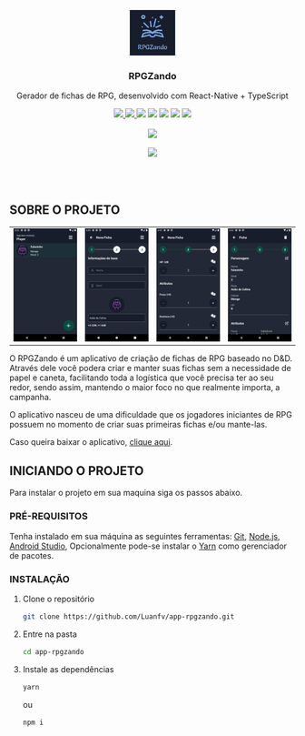 
<p align="center">
  <a href="https://github.com/Luanfv/app-rpgzando">
    <img src="./src/assets/images/app/logo.png" alt="Logo - RPGZando" width="80" height="80">
  </a>

  <h3 align="center">RPGZando</h3>

  <p align="center">
    Gerador de fichas de RPG, desenvolvido com React-Native + TypeScript
  </p>
  
  <div align="center">
    <a href="https://www.linkedin.com/in/luanfv/">
      <img src="https://img.shields.io/badge/LinkedIn-0077B5?style=for-the-badge&logo=linkedin&logoColor=white" />
    </a>
    <a href="https://github.com/Luanfv">
      <img src="https://img.shields.io/badge/GitHub-100000?style=for-the-badge&logo=github&logoColor=white" />
    </a>
    <img src="https://img.shields.io/badge/Yarn-2C8EBB?style=for-the-badge&logo=yarn&logoColor=white"   />
    <img src="https://img.shields.io/badge/React_Native-20232A?style=for-the-badge&logo=react&logoColor=61DAFB"  />
    <img src="https://img.shields.io/badge/TypeScript-007ACC?style=for-the-badge&logo=typescript&logoColor=white"   />
    <img src="https://img.shields.io/badge/Android-3DDC84?style=for-the-badge&logo=android&logoColor=white"   />
    <img src="https://img.shields.io/badge/iOS-000000?style=for-the-badge&logo=ios&logoColor=white"   />
  </div>
  
  <br />
  
  <div align="center">
    <a href="https://play.google.com/store/apps/details?id=com.rpgzando">
      <img src="https://lh3.googleusercontent.com/cjsqrWQKJQp9RFO7-hJ9AfpKzbUb_Y84vXfjlP0iRHBvladwAfXih984olktDhPnFqyZ0nu9A5jvFwOEQPXzv7hr3ce3QVsLN8kQ2Ao=s0"   />
    </a>
  </div>
</p>

<p align="center">
  <img src="./src/assets/images/app/preview.gif" />
</p>

<br />
<br />

<!-- ABOUT THE PROJECT -->
## SOBRE O PROJETO

<p align="center">
<table  style="border: none">
  <tr>
    <td>
      <img src="./src/assets/images/app/1.png" />
    </td>
    <td>
      <img src="./src/assets/images/app/2.png" />
    </td>
    <td>
      <img src="./src/assets/images/app/3.png" />
    </td>
    <td>
      <img src="./src/assets/images/app/4.png" />
    </td>
  </tr>
</table>
</p>

O RPGZando é um aplicativo de criação de fichas de RPG baseado no
D&D. Através dele você podera criar e manter suas fichas sem a
necessidade de papel e caneta, facilitando toda a logística que você
precisa ter ao seu redor, sendo assim, mantendo o maior foco no que
realmente importa, a campanha.


O aplicativo nasceu de uma dificuldade que os jogadores iniciantes
de RPG possuem no momento de criar suas primeiras fichas e/ou
mante-las.

Caso queira baixar o aplicativo, <a href="https://play.google.com/store/apps/details?id=com.rpgzando">clique aqui</a>.

<!-- Getting Started -->
## INICIANDO O PROJETO

Para instalar o projeto em sua maquina siga os passos abaixo.

### PRÉ-REQUISITOS

Tenha instalado em sua máquina as seguintes ferramentas:
[Git](https://git-scm.com), [Node.js](https://nodejs.org/en/), [Android Studio](https://developer.android.com/studio),
Opcionalmente pode-se instalar o [Yarn](https://yarnpkg.com/) como gerenciador de pacotes.

### INSTALAÇÃO

1. Clone o repositório
   ```sh
   git clone https://github.com/Luanfv/app-rpgzando.git
   ```
2. Entre na pasta
   ```sh
   cd app-rpgzando
   ```
3. Instale as dependências
   ```sh
   yarn
   ```
   ou
   ```sh
   npm i
   ```
